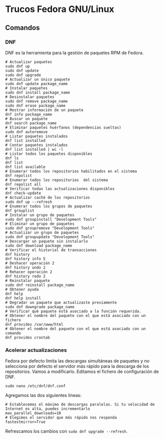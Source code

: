 # Trucos Fedora GNU/Linux

## Comandos

###  DNF
DNF es la herramienta para la gestión de paquetes RPM de Fedora.
```shell
# Actualizar paquetes
sudo dnf up
sudo dnf update
sudo dnf upgrade
# Actualizar un único paquete
sudo dnf update package_name
# Instalar paquetes
sudo dnf install package_name
# Desinstalar paquetes
sudo dnf remove package_name
sudo dnf erase package_name
# Mostrar información de un paquete
dnf info package_name
# Buscar un paquete
dnf search package_name
# Eliminar paquetes huérfanos (dependencias sueltas)
sudo dnf autoremove
# Listar paquetes instalados
dnf list installed
# Contar paquetes instalados
dnf list installed | wc -l
# Listar todos los paquetes disponibles
dnf ls
dnf list
dnf list available
# Enumerar todos los repositorios habilitados en el sistema
dnf repolist
# Enumerar todos los repositorios  del sistema
dnf repolist all
# Verificar todas las actualizaciones disponibles
dnf check-update
# Actualizar caché de los repositorios
sudo dnf up --refresh
# Enumerar todos los grupos de paquetes
dnf grouplist
# Instalar un grupo de paquetes
sudo dnf groupinstall "Development Tools"
# Eliminar un grupo de paquetes
sudo dnf groupremove "Development Tools"
# Actualizar un grupo de paquetes
sudo dnf groupupdate "Development Tools"
# Descargar un paquete sin instalarlo
sudo dnf download package_name
# Verificar el historial de transacciones
dnf history
dnf history info 5
# Deshacer operación 2
dnf history undo 2
# Rehacer operación 2
dnf history redo 2
# Reinstalar paquete
sudo dnf reinstall package_name
# Obtener ayuda
dnf help
dnf help install
# Degradar un paquete que actualizaste previamente
sudo dnf downgrade package_name
# Verificar qué paquete está asociado a la función requerida.
# Obtener el nombre del paquete con el que está asociado con un fichero
dnf provides /var/www/html
# Obtener el nombre del paquete con el que está asociado con un comando
dnf provides crontab
```

### Acelerar actualizaciones
Fedora por defecto limita las descargas simultáneas de paquetes y no selecciona por defecto el servidor más rápido para la descarga de los repositorios. Vamos a modificarlo.
Editamos el fichero de configuración de DNF.
```shell
sudo nano /etc/dnf/dnf.conf
```

Agregamos las dos siguientes líneas:
```
# Establecemos el máximo de descargas paralelas. Si tu velocidad de Internet es alta, puedes incrementarlo
max_parallel_downloads=10
# Elegimos el servidor que más rápido nos responda
fastestmirror=True
```
Refrescamos los cambios con `sudo dnf upgrade --refresh`.
